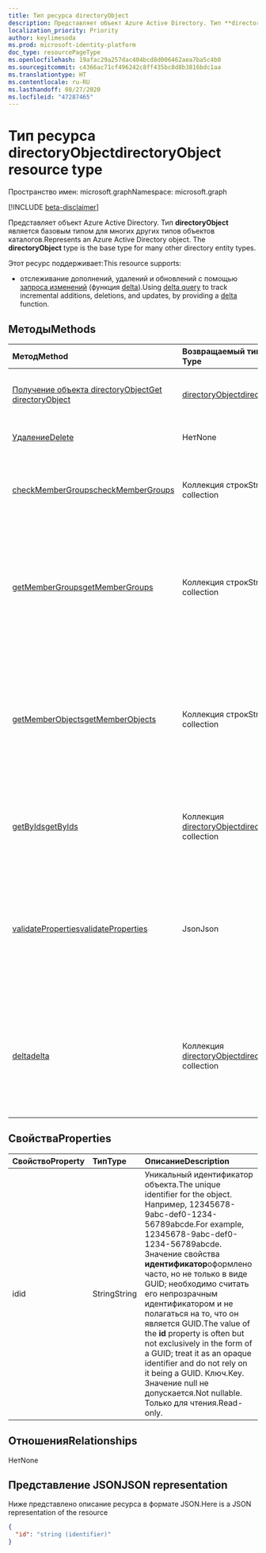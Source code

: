 ```yaml
---
title: Тип ресурса directoryObject
description: Представляет объект Azure Active Directory. Тип **directoryObject** является базовым типом для многих других типов объектов каталогов.
localization_priority: Priority
author: keylimesoda
ms.prod: microsoft-identity-platform
doc_type: resourcePageType
ms.openlocfilehash: 19afac29a257dac404bcd8d006462aea7ba5c4b0
ms.sourcegitcommit: c4366ac71cf496242c8ff435bc8d8b3816bdc1aa
ms.translationtype: HT
ms.contentlocale: ru-RU
ms.lasthandoff: 08/27/2020
ms.locfileid: "47287465"
---
```

# <a name="directoryobject-resource-type"></a><span data-ttu-id="8564b-104">Тип ресурса directoryObject</span><span class="sxs-lookup"><span data-stu-id="8564b-104">directoryObject resource type</span></span>

<span data-ttu-id="8564b-105">Пространство имен: microsoft.graph</span><span class="sxs-lookup"><span data-stu-id="8564b-105">Namespace: microsoft.graph</span></span>

[!INCLUDE [beta-disclaimer](../../includes/beta-disclaimer.md)]

<span data-ttu-id="8564b-p102">Представляет объект Azure Active Directory. Тип **directoryObject** является базовым типом для многих других типов объектов каталогов.</span><span class="sxs-lookup"><span data-stu-id="8564b-p102">Represents an Azure Active Directory object. The **directoryObject** type is the base type for many other directory entity types.</span></span>

<span data-ttu-id="8564b-108">Этот ресурс поддерживает:</span><span class="sxs-lookup"><span data-stu-id="8564b-108">This resource supports:</span></span>

- <span data-ttu-id="8564b-109">отслеживание дополнений, удалений и обновлений с помощью [запроса изменений](/graph/delta-query-overview) (функция [delta](../api/directoryobject-delta.md)).</span><span class="sxs-lookup"><span data-stu-id="8564b-109">Using [delta query](/graph/delta-query-overview) to track incremental additions, deletions, and updates, by providing a [delta](../api/directoryobject-delta.md) function.</span></span>

## <a name="methods"></a><span data-ttu-id="8564b-110">Методы</span><span class="sxs-lookup"><span data-stu-id="8564b-110">Methods</span></span>

| <span data-ttu-id="8564b-111">Метод</span><span class="sxs-lookup"><span data-stu-id="8564b-111">Method</span></span>       | <span data-ttu-id="8564b-112">Возвращаемый тип</span><span class="sxs-lookup"><span data-stu-id="8564b-112">Return Type</span></span>  |<span data-ttu-id="8564b-113">Описание</span><span class="sxs-lookup"><span data-stu-id="8564b-113">Description</span></span>|
|:---------------|:--------|:----------|
|[<span data-ttu-id="8564b-114">Получение объекта directoryObject</span><span class="sxs-lookup"><span data-stu-id="8564b-114">Get directoryObject</span></span>](../api/directoryobject-get.md) | [<span data-ttu-id="8564b-115">directoryObject</span><span class="sxs-lookup"><span data-stu-id="8564b-115">directoryObject</span></span>](directoryobject.md) |<span data-ttu-id="8564b-116">Чтение свойств объекта каталога.</span><span class="sxs-lookup"><span data-stu-id="8564b-116">Read the properties  of a directory object.</span></span>|
|[<span data-ttu-id="8564b-117">Удаление</span><span class="sxs-lookup"><span data-stu-id="8564b-117">Delete</span></span>](../api/directoryobject-delete.md) | <span data-ttu-id="8564b-118">Нет</span><span class="sxs-lookup"><span data-stu-id="8564b-118">None</span></span> |<span data-ttu-id="8564b-119">Удаление объекта каталога.</span><span class="sxs-lookup"><span data-stu-id="8564b-119">Delete a directory object.</span></span> |
|[<span data-ttu-id="8564b-120">checkMemberGroups</span><span class="sxs-lookup"><span data-stu-id="8564b-120">checkMemberGroups</span></span>](../api/directoryobject-checkmembergroups.md)|<span data-ttu-id="8564b-121">Коллекция строк</span><span class="sxs-lookup"><span data-stu-id="8564b-121">String collection</span></span>|<span data-ttu-id="8564b-p103">Проверка членства в списке групп. Это транзитивная проверка.</span><span class="sxs-lookup"><span data-stu-id="8564b-p103">Check for membership in a list of groups. The check is transitive.</span></span>|
|[<span data-ttu-id="8564b-124">getMemberGroups</span><span class="sxs-lookup"><span data-stu-id="8564b-124">getMemberGroups</span></span>](../api/directoryobject-getmembergroups.md)|<span data-ttu-id="8564b-125">Коллекция строк</span><span class="sxs-lookup"><span data-stu-id="8564b-125">String collection</span></span>|<span data-ttu-id="8564b-p104">Возвращает все группы, в которых состоит пользователь, группа или объект каталога. Это транзитивная проверка.</span><span class="sxs-lookup"><span data-stu-id="8564b-p104">Return all the groups that the user, group, or directory object is a member of. The check is transitive.</span></span>|
|[<span data-ttu-id="8564b-128">getMemberObjects</span><span class="sxs-lookup"><span data-stu-id="8564b-128">getMemberObjects</span></span>](../api/directoryobject-getmemberobjects.md)|<span data-ttu-id="8564b-129">Коллекция строк</span><span class="sxs-lookup"><span data-stu-id="8564b-129">String collection</span></span>| <span data-ttu-id="8564b-p105">Возвращает все группы и роли каталога, участником которых является пользователь, группа или объект каталога. Это транзитивная проверка.</span><span class="sxs-lookup"><span data-stu-id="8564b-p105">Return all of the groups and directory roles that the user, group, or directory object is a member of. The check is transitive.</span></span> |
|[<span data-ttu-id="8564b-132">getByIds</span><span class="sxs-lookup"><span data-stu-id="8564b-132">getByIds</span></span>](../api/directoryobject-getbyids.md) | <span data-ttu-id="8564b-133">Коллекция [directoryObject](directoryobject.md)</span><span class="sxs-lookup"><span data-stu-id="8564b-133">[directoryObject](directoryobject.md) collection</span></span> | <span data-ttu-id="8564b-134">Получение набора объектов каталога на основе указанных идентификаторов.</span><span class="sxs-lookup"><span data-stu-id="8564b-134">Get a set of directory objects based on a set of supplied ids.</span></span> |
|[<span data-ttu-id="8564b-135">validateProperties</span><span class="sxs-lookup"><span data-stu-id="8564b-135">validateProperties</span></span>](../api/directoryobject-validateproperties.md)|<span data-ttu-id="8564b-136">Json</span><span class="sxs-lookup"><span data-stu-id="8564b-136">Json</span></span>| <span data-ttu-id="8564b-137">Проверка соответствия отображаемого имени или почтового псевдонима группы Microsoft 365 политикам именования.</span><span class="sxs-lookup"><span data-stu-id="8564b-137">Validate a Microsoft 365 group's display name or mail nickname complies with naming policies.</span></span> |
|[<span data-ttu-id="8564b-138">delta</span><span class="sxs-lookup"><span data-stu-id="8564b-138">delta</span></span>](../api/directoryobject-delta.md)|<span data-ttu-id="8564b-139">Коллекция [directoryObject](directoryobject.md)</span><span class="sxs-lookup"><span data-stu-id="8564b-139">[directoryObject](directoryobject.md) collection</span></span>| <span data-ttu-id="8564b-140">Получение добавочных изменений для объектов каталога.</span><span class="sxs-lookup"><span data-stu-id="8564b-140">Get incremental changes for directory objects.</span></span> <span data-ttu-id="8564b-141">Поддерживает фильтрацию по производному типу.</span><span class="sxs-lookup"><span data-stu-id="8564b-141">Supports filtering by derrived type.</span></span> |

## <a name="properties"></a><span data-ttu-id="8564b-142">Свойства</span><span class="sxs-lookup"><span data-stu-id="8564b-142">Properties</span></span>

| <span data-ttu-id="8564b-143">Свойство</span><span class="sxs-lookup"><span data-stu-id="8564b-143">Property</span></span>   | <span data-ttu-id="8564b-144">Тип</span><span class="sxs-lookup"><span data-stu-id="8564b-144">Type</span></span> |<span data-ttu-id="8564b-145">Описание</span><span class="sxs-lookup"><span data-stu-id="8564b-145">Description</span></span>|
|:---------------|:--------|:----------|
|<span data-ttu-id="8564b-146">id</span><span class="sxs-lookup"><span data-stu-id="8564b-146">id</span></span>|<span data-ttu-id="8564b-147">String</span><span class="sxs-lookup"><span data-stu-id="8564b-147">String</span></span>|<span data-ttu-id="8564b-148">Уникальный идентификатор объекта.</span><span class="sxs-lookup"><span data-stu-id="8564b-148">The unique identifier for the object.</span></span> <span data-ttu-id="8564b-149">Например, 12345678-9abc-def0-1234-56789abcde.</span><span class="sxs-lookup"><span data-stu-id="8564b-149">For example, 12345678-9abc-def0-1234-56789abcde.</span></span> <span data-ttu-id="8564b-150">Значение свойства **идентификатор**оформлено часто, но не только в виде GUID; необходимо считать его непрозрачным идентификатором и не полагаться на то, что он является GUID.</span><span class="sxs-lookup"><span data-stu-id="8564b-150">The value of the **id** property is often but not exclusively in the form of a GUID; treat it as an opaque identifier and do not rely on it being a GUID.</span></span> <span data-ttu-id="8564b-151">Ключ.</span><span class="sxs-lookup"><span data-stu-id="8564b-151">Key.</span></span> <span data-ttu-id="8564b-152">Значение null не допускается.</span><span class="sxs-lookup"><span data-stu-id="8564b-152">Not nullable.</span></span> <span data-ttu-id="8564b-153">Только для чтения.</span><span class="sxs-lookup"><span data-stu-id="8564b-153">Read-only.</span></span>|

## <a name="relationships"></a><span data-ttu-id="8564b-154">Отношения</span><span class="sxs-lookup"><span data-stu-id="8564b-154">Relationships</span></span>

<span data-ttu-id="8564b-155">Нет</span><span class="sxs-lookup"><span data-stu-id="8564b-155">None</span></span>

## <a name="json-representation"></a><span data-ttu-id="8564b-156">Представление JSON</span><span class="sxs-lookup"><span data-stu-id="8564b-156">JSON representation</span></span>

<span data-ttu-id="8564b-157">Ниже представлено описание ресурса в формате JSON.</span><span class="sxs-lookup"><span data-stu-id="8564b-157">Here is a JSON representation of the resource</span></span>

<!-- {
  "blockType": "resource",
  "optionalProperties": [

  ],
  "keyProperty": "id",
  "@odata.type": "microsoft.graph.directoryObject",
  "openType": true
}-->

```json
{
  "id": "string (identifier)"
}

```

<!-- uuid: 8fcb5dbc-d5aa-4681-8e31-b001d5168d79
2015-10-25 14:57:30 UTC -->
<!--
{
  "type": "#page.annotation",
  "description": "directoryObject resource",
  "keywords": "",
  "section": "documentation",
  "tocPath": "",
  "suppressions": []
}
-->
